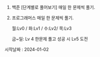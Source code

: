 1. 백준 [단계별로 풀어보기] 매일 한 문제씩 풀기.


2. 프로그래머스 매일 한 문제씩 풀기.
   

   월:Lv0 / 화:Lv1 / 수:Lv2/ 목:Lv3
   
   금~일: Lv 4 한문제 풀고 성공 시 Lv5 도전


시작날짜 : 2024-01-02
